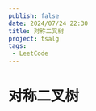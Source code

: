 ```yaml
---
publish: false
date: 2024/07/24 22:30
title: 对称二叉树
project: tsalg
tags:
 - LeetCode
---
```


# 对称二叉树

